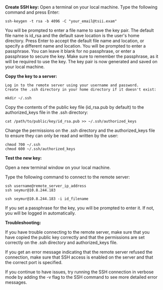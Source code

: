 


**Create SSH key:**
    Open a terminal on your local machine.
    Type the following command and press Enter:

```
ssh-keygen -t rsa -b 4096 -C "your_email@tsii.exam"
```
You will be prompted to enter a file name to save the key pair. The default file name is id_rsa and the default save location is the user's home directory. Press Enter to accept the default file name and location, or specify a different name and location.
You will be prompted to enter a passphrase. You can leave it blank for no passphrase, or enter a passphrase to secure the key. Make sure to remember the passphrase, as it will be required to use the key.
The key pair is now generated and saved on your local machine.

**Copy the key to a server:**

    Log in to the remote server using your username and password.
    Create the .ssh directory in your home directory if it doesn't exist:

```
mkdir ~/.ssh
```
Copy the contents of the public key file (id_rsa.pub by default) to the authorized_keys file in the .ssh directory:

```
cat /path/to/public/key/id_rsa.pub >> ~/.ssh/authorized_keys
```
Change the permissions on the .ssh directory and the authorized_keys file to ensure they can only be read and written by the user:

```
chmod 700 ~/.ssh
chmod 600 ~/.ssh/authorized_keys
```


**Test the new key:**

Open a new terminal window on your local machine.

Type the following command to connect to the remote server:

```
ssh username@remote_server_ip_address
ssh seymur@10.8.244.183
```
```
ssh seymur@10.8.244.183 -i id_filename
```

If you set a passphrase for the key, you will be prompted to enter it. If not, you will be logged in automatically.

**Troubleshooting:**

If you have trouble connecting to the remote server, make sure that you have copied the public key correctly and that the permissions are set correctly on the .ssh directory and authorized_keys file.

If you get an error message indicating that the remote server refused the connection, make sure that SSH access is enabled on the server and that the correct port is specified.

If you continue to have issues, try running the SSH connection in verbose mode by adding the -v flag to the SSH command to see more detailed error messages.











